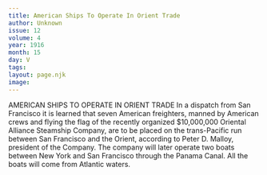 ```yaml
---
title: American Ships To Operate In Orient Trade
author: Unknown
issue: 12
volume: 4
year: 1916
month: 15
day: V
tags:
layout: page.njk
image:
---
```

AMERICAN SHIPS TO OPERATE IN ORIENT TRADE       In a dispatch from San Francisco it is learned that seven American freighters, manned by American crews and flying the flag of the recently organized $10,000,000 Oriental Alliance Steamship Company, are to be placed on the trans-Pacific run between San Francisco and the Orient, according to Peter D. Malloy, president of the Company. The company will later operate two boats between New York and San Francisco through the Panama Canal. All the boats will come from Atlantic waters. 


